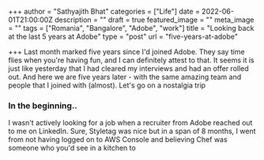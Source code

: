 +++
author = "Sathyajith Bhat"
categories = ["Life"]
date = 2022-06-01T21:00:00Z
description = ""
draft = true
featured_image = ""
meta_image = ""
tags = ["Romania", "Bangalore", "Adobe", "work"]
title = "Looking back at the last 5 years at Adobe"
type = "post"
url = "five-years-at-adobe"

+++
Last month marked five years since I'd joined Adobe. They say time flies when you're having fun, and I can definitely attest to that. It seems it is just like yesterday that I had cleared my interviews and had an offer rolled out. And here we are five years later - with the same amazing team and people that I joined with (almost). Let's go on a nostalgia trip

### In the beginning..

I wasn't actively looking for a job when a recruiter from Adobe reached out to me on LinkedIn. Sure, Styletag was nice but in a span of 8 months, I went from not having logged on to AWS Console and believing Chef was someone who you'd see in a kitchen to 